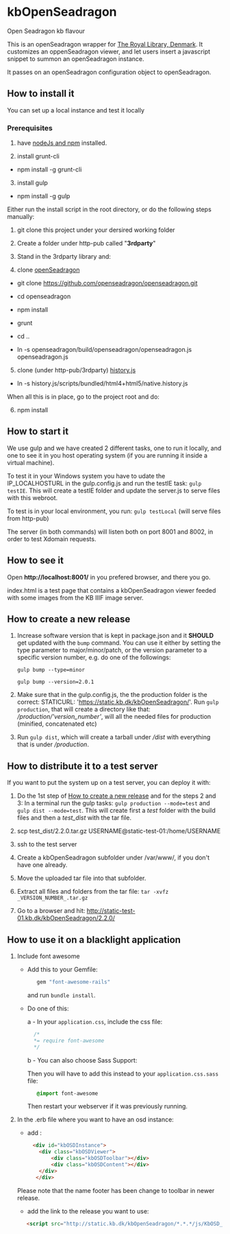# kbOpenSeadragon
Open Seadragon kb flavour

This is an openSeadragon wrapper for [The Royal Library, Denmark](http://www.kb.dk). It customizes an oppenSeadragon viewer, and let users insert a javascript snippet to summon an openSeadragon instance.

It passes on an openSeadragon configuration object to openSeadragon.

## How to install it
You can set up a local instance and test it locally

### Prerequisites
1. have [nodeJs and npm](https://nodejs.org/en/) installed.

2. install grunt-cli

  * npm install -g grunt-cli

3. install gulp

  * npm install -g gulp

Either run the install script in the root directory, or do the following steps manually:

1. git clone this project under your dersired working folder

2. Create a folder under http-pub called "__3rdparty__"

3. Stand in the 3rdparty library and:

4. clone [openSeadragon](https://github.com/openseadragon/openseadragon.git)

  * git clone https://github.com/openseadragon/openseadragon.git

  * cd openseadragon

  * npm install

  * grunt

  * cd ..

  * ln -s openseadragon/build/openseadragon/openseadragon.js openseadragon.js

5. clone (under http-pub/3rdparty) [history.js](https://github.com/browserstate/history.js.git)

  * ln -s history.js/scripts/bundled/html4+html5/native.history.js

When all this is in place, go to the project root and do:

6. npm install

## How to start it

We use gulp and we have created 2 different tasks, one to run it locally, and one to see it in you host operating system (if you are running it inside a virtual machine).

To test it in your Windows system you have to udate the IP_LOCALHOSTURL in the gulp.config.js and run the testIE task: `gulp testIE`. This will create a testIE folder and update the server.js to serve files with this webroot.

To test is in your local environment, you run: `gulp testLocal` (will serve files from http-pub)

The server (in both commands) will listen both on port 8001 and 8002, in order to test Xdomain requests.

## How to see it

Open __http://localhost:8001/__ in you prefered browser, and there you go.

index.html is a test page that contains a kbOpenSeadragon viewer feeded with some images from the KB IIIF image server.

## How to create a new release

1. Increase software version that is kept in package.json and it **SHOULD** get updated with the `bump` command. You can use it either by setting the type parameter to major/minor/patch, or the version parameter to a specific version number, e.g. do one of the followings:
    ```
    gulp bump --type=minor
    ```
    ```
    gulp bump --version=2.0.1
    ```
2. Make sure that in the gulp.config.js, the the production folder is the correct: STATICURL: 'https://static.kb.dk/kbOpenSeadragon/'. Run `gulp production`, that will create a directory like that: _/production/'version_number'_, will all the needed files for production (minified, concatenated etc)

3. Run `gulp dist`, which will create a tarball under _/dist_ with everything that is under _/production_.

## How to distribute it to a test server

If you want to put the system up on a test server, you can deploy it with:

1. Do the 1st step of [How to create a new release](#how-to-create-a-new-release) and for the steps 2 and 3: In a terminal run the gulp tasks: `gulp production --mode=test` and `gulp dist --mode=test`. This will create first a _test_ folder with the build files and then a _test_dist_ with the tar file.

1. scp test_dist/2.2.0.tar.gz USERNAME@static-test-01:/home/USERNAME

2. ssh to the test server

3. Create a kbOpenSeadragon subfolder under /var/www/, if you don't have one already.

4. Move the uploaded tar file into that subfolder.

5. Extract all files and folders from the tar file:
   `tar -xvfz _VERSION_NUMBER_.tar.gz `
6. Go to a browser and hit: http://static-test-01.kb.dk/kbOpenSeadragon/2.2.0/
   

## How to use it on a blacklight application

1. Include font awesome 
    
    * Add this to your Gemfile:
 
      ```ruby
         gem "font-awesome-rails"
      ```
 
        and run `bundle install`.
 
    * Do one of this:
 
       a - In your `application.css`, include the css file:
 
        ```css
          /*
          *= require font-awesome
          */
        ```
 
       b - You can also choose Sass Support:
 
        Then you will have to add this instead to your `application.css.sass` file: 
        
        ```sass
           @import font-awesome
        ```
         
       Then restart your webserver if it was previously running. 
         
2. In the .erb file where you want to have an osd instance:

    * add :
     ```html
          <div id="kbOSDInstance">
            <div class="kbOSDViewer">
                <div class="kbOSDToolbar"></div>
                <div class="kbOSDContent"></div>
            </div>
           </div>
     ```
   Please note that the name footer has been change to toolbar in newer release.

    * add the link to the release you want to use:
     ```html
        <script src="http://static.kb.dk/kbOpenSeadragon/*.*.*/js/KbOSD_bundle_min.js" ></script>
     ```





